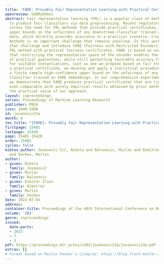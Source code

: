 ```yaml
---
title: 'FARE: Provably Fair Representation Learning with Practical Certificates'
openreview: GUQRyGhmxv
abstract: Fair representation learning (FRL) is a popular class of methods aiming
  to produce fair classifiers via data preprocessing. Recent regulatory directives
  stress the need for FRL methods that provide practical certificates, i.e., provable
  upper bounds on the unfairness of any downstream classifier trained on preprocessed
  data, which directly provides assurance in a practical scenario. Creating such FRL
  methods is an important challenge that remains unsolved. In this work, we address
  that challenge and introduce FARE (Fairness with Restricted Encoders), the first
  FRL method with practical fairness certificates. FARE is based on our key insight
  that restricting the representation space of the encoder enables the derivation
  of practical guarantees, while still permitting favorable accuracy-fairness tradeoffs
  for suitable instantiations, such as one we propose based on fair trees. To produce
  a practical certificate, we develop and apply a statistical procedure that computes
  a finite sample high-confidence upper bound on the unfairness of any downstream
  classifier trained on FARE embeddings. In our comprehensive experimental evaluation,
  we demonstrate that FARE produces practical certificates that are tight and often
  even comparable with purely empirical results obtained by prior methods, which establishes
  the practical value of our approach.
layout: inproceedings
series: Proceedings of Machine Learning Research
publisher: PMLR
issn: 2640-3498
id: jovanovic23a
month: 0
tex_title: "{FARE}: Provably Fair Representation Learning with Practical Certificates"
firstpage: 15401
lastpage: 15420
page: 15401-15420
order: 15401
cycles: false
bibtex_author: Jovanovi\'{c}, Nikola and Balunovic, Mislav and Dimitrov, Dimitar Iliev
  and Vechev, Martin
author:
- given: Nikola
  family: Jovanović
- given: Mislav
  family: Balunovic
- given: Dimitar Iliev
  family: Dimitrov
- given: Martin
  family: Vechev
date: 2023-07-03
address: 
container-title: Proceedings of the 40th International Conference on Machine Learning
volume: '202'
genre: inproceedings
issued:
  date-parts:
  - 2023
  - 7
  - 3
pdf: https://proceedings.mlr.press/v202/jovanovic23a/jovanovic23a.pdf
extras: []
# Format based on Martin Fenner's citeproc: https://blog.front-matter.io/posts/citeproc-yaml-for-bibliographies/
---
```

